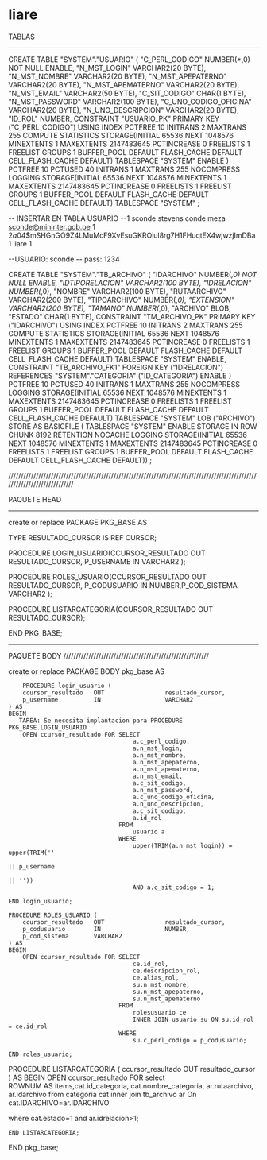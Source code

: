 # liare

TABLAS

------------------------------------------------------------------

  CREATE TABLE "SYSTEM"."USUARIO" 
   (	"C_PERL_CODIGO" NUMBER(*,0) NOT NULL ENABLE, 
	"N_MST_LOGIN" VARCHAR2(20 BYTE), 
	"N_MST_NOMBRE" VARCHAR2(20 BYTE), 
	"N_MST_APEPATERNO" VARCHAR2(20 BYTE), 
	"N_MST_APEMATERNO" VARCHAR2(20 BYTE), 
	"N_MST_EMAIL" VARCHAR2(50 BYTE), 
	"C_SIT_CODIGO" CHAR(1 BYTE), 
	"N_MST_PASSWORD" VARCHAR2(100 BYTE), 
	"C_UNO_CODIGO_OFICINA" VARCHAR2(20 BYTE), 
	"N_UNO_DESCRIPCION" VARCHAR2(20 BYTE), 
	"ID_ROL" NUMBER, 
	 CONSTRAINT "USUARIO_PK" PRIMARY KEY ("C_PERL_CODIGO")
  USING INDEX PCTFREE 10 INITRANS 2 MAXTRANS 255 COMPUTE STATISTICS 
  STORAGE(INITIAL 65536 NEXT 1048576 MINEXTENTS 1 MAXEXTENTS 2147483645
  PCTINCREASE 0 FREELISTS 1 FREELIST GROUPS 1 BUFFER_POOL DEFAULT FLASH_CACHE DEFAULT CELL_FLASH_CACHE DEFAULT)
  TABLESPACE "SYSTEM"  ENABLE
   ) PCTFREE 10 PCTUSED 40 INITRANS 1 MAXTRANS 255 NOCOMPRESS LOGGING
  STORAGE(INITIAL 65536 NEXT 1048576 MINEXTENTS 1 MAXEXTENTS 2147483645
  PCTINCREASE 0 FREELISTS 1 FREELIST GROUPS 1 BUFFER_POOL DEFAULT FLASH_CACHE DEFAULT CELL_FLASH_CACHE DEFAULT)
  TABLESPACE "SYSTEM" ;
  
  -- INSERTAR EN TABLA USUARIO
  --1	sconde	stevens	conde	meza	sconde@mininter.gob.pe	1	$2a$04$mSHGnGO9Z4LMuMcF9XvEsuGKROlul8rg7H1FHuqtEX4wjwzjImDBa	1	liare	1
  
  --USUARIO: sconde 
  -- pass: 1234
  
  
   CREATE TABLE "SYSTEM"."TB_ARCHIVO" 
   (	"IDARCHIVO" NUMBER(*,0) NOT NULL ENABLE, 
	"IDTIPORELACION" VARCHAR2(100 BYTE), 
	"IDRELACION" NUMBER(*,0), 
	"NOMBRE" VARCHAR2(100 BYTE), 
	"RUTAARCHIVO" VARCHAR2(200 BYTE), 
	"TIPOARCHIVO" NUMBER(*,0), 
	"EXTENSION" VARCHAR2(200 BYTE), 
	"TAMANO" NUMBER(*,0), 
	"ARCHIVO" BLOB, 
	"ESTADO" CHAR(1 BYTE), 
	 CONSTRAINT "TM_ARCHIVO_PK" PRIMARY KEY ("IDARCHIVO")
  USING INDEX PCTFREE 10 INITRANS 2 MAXTRANS 255 COMPUTE STATISTICS 
  STORAGE(INITIAL 65536 NEXT 1048576 MINEXTENTS 1 MAXEXTENTS 2147483645
  PCTINCREASE 0 FREELISTS 1 FREELIST GROUPS 1 BUFFER_POOL DEFAULT FLASH_CACHE DEFAULT CELL_FLASH_CACHE DEFAULT)
  TABLESPACE "SYSTEM"  ENABLE, 
	 CONSTRAINT "TB_ARCHIVO_FK1" FOREIGN KEY ("IDRELACION")
	  REFERENCES "SYSTEM"."CATEGORIA" ("ID_CATEGORIA") ENABLE
   ) PCTFREE 10 PCTUSED 40 INITRANS 1 MAXTRANS 255 NOCOMPRESS LOGGING
  STORAGE(INITIAL 65536 NEXT 1048576 MINEXTENTS 1 MAXEXTENTS 2147483645
  PCTINCREASE 0 FREELISTS 1 FREELIST GROUPS 1 BUFFER_POOL DEFAULT FLASH_CACHE DEFAULT CELL_FLASH_CACHE DEFAULT)
  TABLESPACE "SYSTEM" 
 LOB ("ARCHIVO") STORE AS BASICFILE (
  TABLESPACE "SYSTEM" ENABLE STORAGE IN ROW CHUNK 8192 RETENTION 
  NOCACHE LOGGING 
  STORAGE(INITIAL 65536 NEXT 1048576 MINEXTENTS 1 MAXEXTENTS 2147483645
  PCTINCREASE 0 FREELISTS 1 FREELIST GROUPS 1 BUFFER_POOL DEFAULT FLASH_CACHE DEFAULT CELL_FLASH_CACHE DEFAULT)) ;
  
  
  
  /////////////////////////////////////////////////////////////////////////////////////////////////////////////////////////////
  
  PAQUETE HEAD
  
  --------------------------------------------------------------------
  create or replace PACKAGE  PKG_BASE AS


TYPE RESULTADO_CURSOR IS REF CURSOR;




 PROCEDURE LOGIN_USUARIO(CCURSOR_RESULTADO  OUT RESULTADO_CURSOR, P_USERNAME IN VARCHAR2 );

 PROCEDURE ROLES_USUARIO(CCURSOR_RESULTADO OUT RESULTADO_CURSOR, P_CODUSUARIO IN NUMBER,P_COD_SISTEMA VARCHAR2 );

 PROCEDURE LISTARCATEGORIA(CCURSOR_RESULTADO OUT RESULTADO_CURSOR);

END PKG_BASE;

---------------------------------------------------------------------------

PAQUETE BODY
//////////////////////////////////////////////////////////


create or replace PACKAGE BODY pkg_base AS


        PROCEDURE login_usuario (
        ccursor_resultado   OUT                 resultado_cursor,
        p_username          IN                  VARCHAR2
    ) AS
    BEGIN
    -- TAREA: Se necesita implantacion para PROCEDURE PKG_BASE.LOGIN_USUARIO
        OPEN ccursor_resultado FOR SELECT
                                       a.c_perl_codigo,
                                       a.n_mst_login,
                                       a.n_mst_nombre,
                                       a.n_mst_apepaterno,
                                       a.n_mst_apematerno,
                                       a.n_mst_email,
                                       a.c_sit_codigo,
                                       a.n_mst_password,
                                       a.c_uno_codigo_oficina,
                                       a.n_uno_descripcion,
                                       a.c_sit_codigo,
                                       a.id_rol
                                   FROM
                                       usuario a
                                   WHERE
                                       upper(TRIM(a.n_mst_login)) = upper(TRIM(''
                                                                               || p_username
                                                                               || ''))
                                       AND a.c_sit_codigo = 1;

    END login_usuario;

    PROCEDURE ROLES_USUARIO (
        ccursor_resultado   OUT                 resultado_cursor,
        p_codusuario        IN                  NUMBER,
        p_cod_sistema       VARCHAR2
    ) AS
    BEGIN
        OPEN ccursor_resultado FOR SELECT
                                       ce.id_rol,
                                       ce.descripcion_rol,
                                       ce.alias_rol,
                                       su.n_mst_nombre,
                                       su.n_mst_apepaterno,
                                       su.n_mst_apematerno
                                   FROM
                                       rolesusuario ce
                                       INNER JOIN usuario su ON su.id_rol = ce.id_rol
                                   WHERE
                                       su.c_perl_codigo = p_codusuario;

    END roles_usuario;


PROCEDURE  LISTARCATEGORIA (  ccursor_resultado OUT   resultado_cursor    ) AS
    BEGIN
        OPEN ccursor_resultado FOR  select  
        ROWNUM AS items,cat.id_categoria, cat.nombre_categoria, ar.rutaarchivo, ar.idarchivo from categoria cat 
        inner join tb_archivo ar On cat.IDARCHIVO=ar.IDARCHIVO
        
 where cat.estado=1
 and
ar.idrelacion>1;

    END LISTARCATEGORIA;






END pkg_base;
